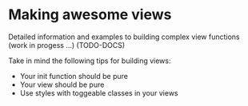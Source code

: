 # Making awesome views

Detailed information and examples to building complex view functions (work in progess ...) (TODO-DOCS)

Take in mind the following tips for building views:

- Your init function should be pure
- Your view should be pure
- Use styles with toggeable classes in your views
